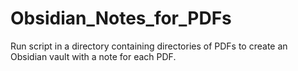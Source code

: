 # Obsidian_Notes_for_PDFs
Run script in a directory containing directories of PDFs to create an Obsidian vault with a note for each PDF.
